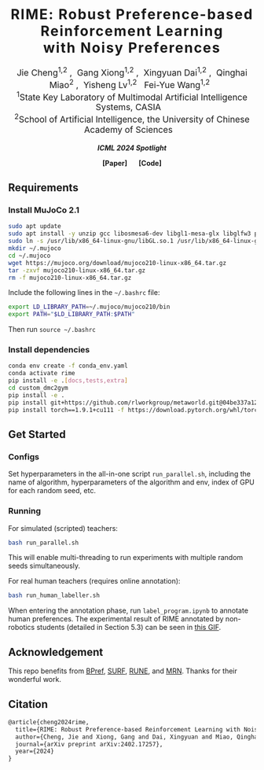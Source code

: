 <h1 align='center' style="text-align:center; font-weight:bold; font-size:2.0em;letter-spacing:2.0px;"> RIME: Robust Preference-based Reinforcement Learning <br> with Noisy Preferences </h1>


<p align='center' style="text-align:center;font-size:1.25em;">
    <a href="https://scholar.google.com/citations?user=IOiro9MAAAAJ" target="_blank" style="text-decoration: none;">Jie Cheng<sup>1,2</sup></a>&nbsp;,&nbsp;
    <a href="https://scholar.google.com/citations?user=F4ypDHIAAAAJ" target="_blank" style="text-decoration: none;">Gang Xiong<sup>1,2</sup></a>&nbsp;,&nbsp;
    <a href="https://scholar.google.com/citations?user=R4Rn7dMAAAAJ" target="_blank" style="text-decoration: none;">Xingyuan Dai<sup>1,2</sup></a>&nbsp;,&nbsp;
    <a href="https://scholar.google.com/citations?user=Q4B36ucAAAAJ" target="_blank" style="text-decoration: none;">Qinghai Miao<sup>2</sup></a>&nbsp;,&nbsp; 
    <a href="https://scholar.google.com/citations?user=RRKqjKAAAAAJ" target="_blank" style="text-decoration: none;">Yisheng Lv<sup>1,2</sup></a>&nbsp;&nbsp;
    <a href="https://scholar.google.com/citations?user=3TTXGAoAAAAJ" target="_blank" style="text-decoration: none;">Fei-Yue Wang<sup>1,2</sup></a>&nbsp;&nbsp;
	<br>
<sup>1</sup>State Key Laboratory of Multimodal Artificial Intelligence Systems, CASIA&nbsp;&nbsp;&nbsp;<br>
<sup>2</sup>School of Artificial Intelligence, the University of Chinese Academy of Sciences&nbsp;&nbsp;&nbsp;
</p>
<p align='center';>
<b>
<em>ICML 2024 Spotlight</em> <br>
</b>
</p>
<p align='center' style="text-align:center;font-size:2.5 em;">
<b>
    <a href="https://arxiv.org/abs/2402.17257" target="_blank" style="text-decoration: none;">[Paper]</a>&nbsp;&nbsp;&nbsp;&nbsp;&nbsp;&nbsp;
    <a href="https://github.com/CJReinforce/RIME_ICML2024" target="_blank" style="text-decoration: none;">[Code]</a>
</b>
</p>

## Requirements

### Install MuJoCo 2.1

```bash
sudo apt update
sudo apt install -y unzip gcc libosmesa6-dev libgl1-mesa-glx libglfw3 patchelf libegl1 libopengl0
sudo ln -s /usr/lib/x86_64-linux-gnu/libGL.so.1 /usr/lib/x86_64-linux-gnu/libGL.so
mkdir ~/.mujoco
cd ~/.mujoco
wget https://mujoco.org/download/mujoco210-linux-x86_64.tar.gz
tar -zxvf mujoco210-linux-x86_64.tar.gz
rm -f mujoco210-linux-x86_64.tar.gz
```

Include the following lines in the `~/.bashrc` file:

```bash
export LD_LIBRARY_PATH=~/.mujoco/mujoco210/bin
export PATH="$LD_LIBRARY_PATH:$PATH"
```

Then run `source ~/.bashrc`

### Install dependencies

```bash
conda env create -f conda_env.yaml
conda activate rime
pip install -e .[docs,tests,extra]
cd custom_dmc2gym
pip install -e .
pip install git+https://github.com/rlworkgroup/metaworld.git@04be337a12305e393c0caf0cbf5ec7755c7c8feb
pip install torch==1.9.1+cu111 -f https://download.pytorch.org/whl/torch_stable.html
```

## Get Started

### Configs

Set hyperparameters in the all-in-one script `run_parallel.sh`, including the name of algorithm, hyperparameters of the algorithm and env, index of GPU for each random seed, etc.

### Running

For simulated (scripted) teachers:

```bash
bash run_parallel.sh
```

This will enable multi-threading to run experiments with multiple random seeds simultaneously.

For real human teachers (requires online annotation):
```bash
bash run_human_labeller.sh
```

When entering the annotation phase, run `label_program.ipynb` to annotate human preferences. The experimental result of RIME annotated by non-robotics students (detailed in Section 5.3) can be seen in [this GIF](https://raw.githubusercontent.com/CJReinforce/RIME_ICML2024/main/assets/hopper_backflip.gif).

## Acknowledgement

This repo benefits from [BPref](https://github.com/rll-research/BPref), [SURF](https://github.com/alinlab/SURF), [RUNE](https://github.com/rll-research/rune), and [MRN](https://github.com/RyanLiu112/MRN). Thanks for their wonderful work.

## Citation

```latex
@article{cheng2024rime,
  title={RIME: Robust Preference-based Reinforcement Learning with Noisy Preferences},
  author={Cheng, Jie and Xiong, Gang and Dai, Xingyuan and Miao, Qinghai and Lv, Yisheng and Wang, Fei-Yue},
  journal={arXiv preprint arXiv:2402.17257},
  year={2024}
}
```
